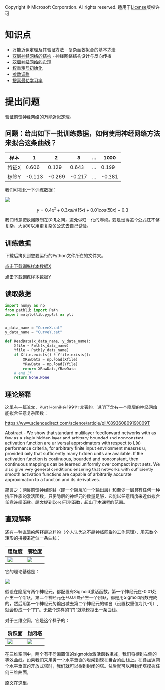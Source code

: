 Copyright © Microsoft Corporation. All rights reserved.
  适用于[License](https://github.com/Microsoft/ai-edu/blob/master/LICENSE.md)版权许可

# 知识点

- 万能近似定理及其验证方法 - 复杂函数拟合的基本方法
- [双层神经网络的结构](08.1-双层神经网络的结构.md) - 神经网络结构设计与反向传播
- [双层神经网络的实现](08.2-双层神经网络的实现.md)
- [权重矩阵初始化](08.3-权重矩阵初始化.md)
- [参数调整](08.4-参数调整.md)
- [搜索最优学习率](08.5-搜索最优学习率.md)

# 提出问题

验证前馈神经网络的万能近似定理。

## 问题：给出如下一批训练数据，如何使用神经网络方法来拟合这条曲线？

|样本|1|2|3|...|1000|
|---|---|---|---|---|---|
|特征X|0.606|0.129|0.643|...|0.199|
|标签Y|-0.113|-0.269|-0.217|...|-0.281|

我们可视化一下训练数据：

<img src=".\Images\8\Sample.png">


$$y=0.4x^2 + 0.3xsin(15x) + 0.01cos(50x)-0.3$$

我们特意把数据限制在[0,1]之间，避免做归一化的麻烦。要是觉得这个公式还不够复杂，大家可以用更复杂的公式去自己试验。

## 训练数据

下载后拷贝到您要运行的Python文件所在的文件夹。

[点击下载训练样本数据X](https://github.com/Microsoft/ai-edu/tree/master/B-%E6%95%99%E5%AD%A6%E6%A1%88%E4%BE%8B%E4%B8%8E%E5%AE%9E%E8%B7%B5/B6-%E7%A5%9E%E7%BB%8F%E7%BD%91%E7%BB%9C%E5%9F%BA%E6%9C%AC%E5%8E%9F%E7%90%86%E7%AE%80%E6%98%8E%E6%95%99%E7%A8%8B/Data/CurveX.dat)

[点击下载训练样本数据Y](https://github.com/Microsoft/ai-edu/tree/master/B-%E6%95%99%E5%AD%A6%E6%A1%88%E4%BE%8B%E4%B8%8E%E5%AE%9E%E8%B7%B5/B6-%E7%A5%9E%E7%BB%8F%E7%BD%91%E7%BB%9C%E5%9F%BA%E6%9C%AC%E5%8E%9F%E7%90%86%E7%AE%80%E6%98%8E%E6%95%99%E7%A8%8B/Data/CurveY.dat)


## 读取数据

```Python
import numpy as np
from pathlib import Path
import matplotlib.pyplot as plt


x_data_name = "CurveX.dat"
y_data_name = "CurveY.dat"

def ReadData(x_data_name, y_data_name):
    Xfile = Path(x_data_name)
    Yfile = Path(y_data_name)
    if Xfile.exists() & Yfile.exists():
        XRawData = np.load(Xfile)
        YRawData = np.load(Yfile)
        return XRawData,YRawData
    # end if
    return None,None
```

## 理论解释

这里有一篇论文，Kurt Hornik在1991年发表的，说明了含有一个隐层的神经网络能拟合任意复杂函数：

https://www.sciencedirect.com/science/article/pii/089360809190009T

Abstract - We show that standard multilayer feedforward networks with as few as a single hidden layer and arbitrary bounded and nonconstant activation function are universal approximators with respect to L(u) performance criteria, for arbitrary finite input envrionment measres u, provided only that sufficiently many hidden units are available. If the activation function is continuous, bounded and nonconstant, then continuous mappings can be learned uniformly over compact input sets. We also give very general conditions ensuring that networks with sufficiently smooth activation functions are capable of arbitrarily accurate approximation to a function and its derivatives.

简言之：两层前馈神经网络（即一个隐层加一个输出层）和至少一层具有任何一种挤压性质的激活函数，只要隐层的神经元的数量足够，它能以任意精度来近似拟合任意连续函数。原文提到Borel可测函数，超出了本课程的范围。

## 直观解释

还有一种直观的解释是这样的（个人认为这不是神经网络的工作原理），用无数个矩形的拼接来近似一条曲线：

|粗粒度|细粒度|
|---|---|
|<img src=".\Images\8\histogram1.jpg">|<img src=".\Images\8\histogram2.jpg">|

它的理论基础是：

<img src=".\Images\8\histogram3.jpg">

假设在隐层有两个神经元，都配置有Sigmoid激活函数。第一个神经元在-0.01处产生一个阶跃，第二个神经元在+0.01处产生一个阶跃，都是用Sigmoid函数完成的，然后用第一个神经元的输出减去第二个神经元的输出（设置权重值为[1,-1]）,就会形成一个“门”。无数个这样的“门”就能模拟出一条曲线。

对于三维空间，它是这个样子的：

|阶跃面|封闭塔|
|---|---|
|<img src=".\Images\8\histogram4.jpg">|<img src=".\Images\8\histogram5.jpg">|

在三维空间中，两个有不同偏置值的sigmoids激活函数相减，我们将得到左侧的等效曲线。如果我们采用另一个水平垂直的塔架到现在组合的曲线上。在叠加这两个水平垂直的开放式塔时，我们就可以得到封闭的塔。然后就可以用封闭塔模拟任何三维曲面。

[原文在这里](https://towardsdatascience.com/representation-power-of-neural-networks-8e99a383586)。

